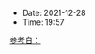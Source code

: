 - Date: 2021-12-28
- Time:  19:57










[参考自：](https://www.bilibili.com/video/BV1Zv411G7ty?spm_id_from=333.999.0.0)